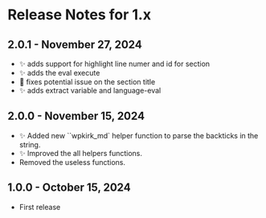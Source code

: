 # Release Notes for 1.x

## 2.0.1 - November 27, 2024

- ✨ adds support for highlight line numer and id for section
- ✨ adds the eval execute
- 🐛 fixes potential issue on the section title
- ✨ adds extract variable and language-eval

## 2.0.0 - November 15, 2024

- ✨ Added new ``wpkirk_md` helper function to parse the backticks in the string.
- ✨ Improved the all helpers functions.
- Removed the useless functions.

## 1.0.0 - October 15, 2024

- First release